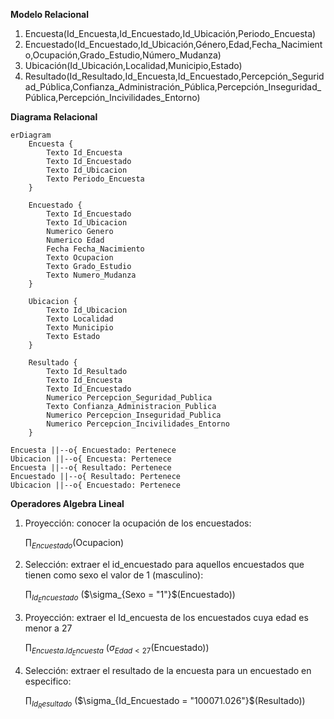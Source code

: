 **Modelo Relacional**

1. Encuesta(Id_Encuesta,Id_Encuestado,Id_Ubicación,Periodo_Encuesta)
2. Encuestado(Id_Encuestado,Id_Ubicación,Género,Edad,Fecha_Nacimiento,Ocupación,Grado_Estudio,Número_Mudanza)
3. Ubicación(Id_Ubicación,Localidad,Municipio,Estado)
4. Resultado(Id_Resultado,Id_Encuesta,Id_Encuestado,Percepción_Seguridad_Pública,Confianza_Administración_Pública,Percepción_Inseguridad_Pública,Percepción_Incivilidades_Entorno)

**Diagrama Relacional**
```mermaid
erDiagram
    Encuesta {
        Texto Id_Encuesta
        Texto Id_Encuestado
        Texto Id_Ubicacion
        Texto Periodo_Encuesta
    }

    Encuestado {
        Texto Id_Encuestado
        Texto Id_Ubicacion
        Numerico Genero
        Numerico Edad
        Fecha Fecha_Nacimiento
        Texto Ocupacion
        Texto Grado_Estudio
        Texto Numero_Mudanza
    }

    Ubicacion {
        Texto Id_Ubicacion
        Texto Localidad
        Texto Municipio
        Texto Estado
    }

    Resultado {
        Texto Id_Resultado
        Texto Id_Encuesta
        Texto Id_Encuestado
        Numerico Percepcion_Seguridad_Publica
        Texto Confianza_Administracion_Publica
        Numerico Percepcion_Inseguridad_Publica
        Numerico Percepcion_Incivilidades_Entorno
    }

Encuesta ||--o{ Encuestado: Pertenece
Ubicacion ||--o{ Encuesta: Pertenece
Encuesta ||--o{ Resultado: Pertenece
Encuestado ||--o{ Resultado: Pertenece
Ubicacion ||--o{ Encuestado: Pertenece
```

**Operadores Algebra Lineal**
1. Proyección: conocer la ocupación de los encuestados:

    $\prod_{Encuestado}$(Ocupacion)

2. Selección: extraer el id_encuestado para aquellos encuestados que tienen como sexo el valor de 1 (masculino):

     $\prod_{Id_Encuestado}$ ($\sigma_{Sexo = "1"}$(Encuestado))

3. Proyección: extraer el Id_encuesta de los encuestados cuya edad es menor a 27

     $\prod_{Encuesta.Id_Encuesta}$ ($\sigma_{Edad < 27}$(Encuestado))

4. Selección: extraer el resultado de la encuesta para un encuestado en especifico: 

     $\prod_{Id_Resultado}$ ($\sigma_{Id_Encuestado = "100071.026"}$(Resultado))